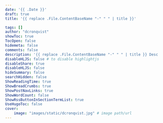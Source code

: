 ```yaml
---
date: '{{ .Date }}'
draft: true
title: '{{ replace .File.ContentBaseName "-" " " | title }}'

tags: []
author: "dcronqvist"
showToc: true
TocOpen: false
hidemeta: false
comments: false
description: '{{ replace .File.ContentBaseName "-" " " | title }} Desc Text.'
disableHLJS: false # to disable highlightjs
disableShare: true
disableHLJS: false
hideSummary: false
searchHidden: false
ShowReadingTime: true
ShowBreadCrumbs: true
ShowPostNavLinks: true
ShowWordCount: false
ShowRssButtonInSectionTermList: true
UseHugoToc: false
cover:
    image: "images/static/dcronqvist.jpg" # image path/url
---
```

